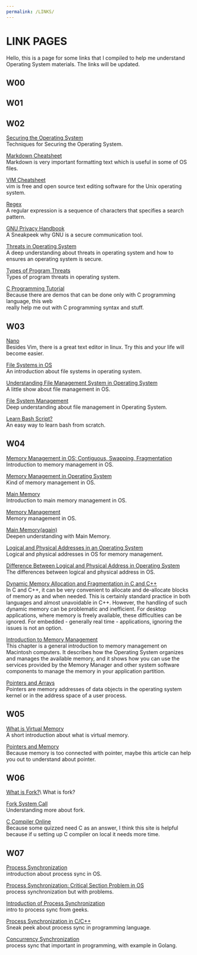 ```yaml
---
permalink: /LINKS/
---
```

# LINK PAGES

Hello, this is a page for some links that I compiled 
to help me understand Operating System materials. The 
links will be updated.
## W00

## W01

## W02
[Securing the Operating System](https://www.ibm.com/docs/da/cognos-analytics/10.2.2?topic=SSEP7J_10.2.2/com.ibm.swg.ba.cognos.crn_arch.10.2.2.doc/c_securing_the_operating_system.html)\
Techniques for Securing the Operating System.

[Markdown Cheatsheet](https://markdown-here.com/)\
Markdown is very important formatting text which is useful in some of OS files.

[VIM Cheatsheet](https://vim.rtorr.com/)\
vim is free and open source text editing software for the Unix operating system.

[Regex](https://cheatography.com/davechild/cheat-sheets/regular-expressions/)\
A regular expression is a sequence of characters that specifies a search pattern. 

[GNU Privacy Handbook](https://www.gnupg.org/gph/en/manual/c14.html)\
A Sneakpeek why GNU is a secure communication tool.

[Threats in Operating System](https://www.hysolate.com/learn/sandboxing/understanding-os-security-threats-and-security-controls/)\
A deep understanding about threats in operating system and how to ensures an operating system is secure.

[Types of Program Threats](https://www.i2tutorials.com/os-introduction/os-types-of-program-threats/)\
Types of program threats in operating system.

[C Programming Tutorial](https://www.learn-c.org/)\
Because there are demos that can be done only with C programming language, this web\
really help me out with C programming syntax and stuff.

## W03

[Nano](https://linuxize.com/post/how-to-use-nano-text-editor/)\
Besides Vim, there is a great text editor in linux. Try this and your life will\
become easier.

[File Systems in OS](https://www.guru99.com/file-systems-operating-system.html)\
An introduction about file systems in operating system.

[Understanding File Management System in Operating System](https://princeabhishek410.medium.com/understanding-file-management-system-in-operating-system-4c7fbfc306f2)\
A little show about file management in OS.

[File System Management](http://faculty.salina.k-state.edu/tim/ossg/File_sys/file_sys.html)\
Deep understanding about file management in Operating System.

[Learn Bash Script?](https://dev.to/ahmedmusallam/bash-from-scratch-learn-enough-bash-to-write-your-own-scripts-189f)\
An easy way to learn bash from scratch.

## W04

[Memory Management in OS: Contiguous, Swapping, Fragmentation](https://www.guru99.com/os-memory-management.html)\
Introduction to memory management in OS.

[Memory Management in Operating System](https://www.geeksforgeeks.org/memory-management-in-operating-system/)\
Kind of memory management in OS.

[Main Memory](http://www.compsci.hunter.cuny.edu/~sweiss/course_materials/csci340/slides/chapter09.pdf)\
Introduction to main memory management in OS.

[Memory Management](https://www2.latech.edu/~box/os/ch08.pdf)\
Memory management in OS.

[Main Memory(again)](https://www.cs.uic.edu/~jbell/CourseNotes/OperatingSystems/8_MainMemory.html)\
Deepen understanding with Main Memory.

[Logical and Physical Addresses in an Operating System](https://eng.libretexts.org/Courses/Delta_College/Operating_System%3A_The_Basics/07%3A_Memory/7.5%3A_Logical_vs_Physical_Address)\
Logical and physical addresses in OS for memory management.

[Difference Between Logical and Physical Address in Operating System](http://www.meerutcollege.org/mcm_admin/upload/1587052623.pdf)\
The differences between logical and physical address in OS.

[Dynamic Memory Allocation and Fragmentation in C and C++](https://www.design-reuse.com/articles/25090/dynamic-memory-allocation-fragmentation-c.html)\
In C and C++, it can be very convenient to allocate and de-allocate blocks of memory as and when needed. This is certainly standard practice in both languages and almost unavoidable in C++. However, the handling of such dynamic memory can be problematic and inefficient. For desktop applications, where memory is freely available, these difficulties can be ignored. For embedded - generally real time - applications, ignoring the issues is not an option.

[Introduction to Memory Management](https://developer.apple.com/library/archive/documentation/mac/pdf/Memory/Intro_to_Mem_Mgmt.pdf)\
This chapter is a general introduction to memory management on Macintosh computers.
It describes how the Operating System organizes and manages the available memory,
and it shows how you can use the services provided by the Memory Manager and other
system software components to manage the memory in your application partition.

[Pointers and Arrays](https://docs.oracle.com/cd/E19253-01/817-6223/chp-pointers/index.html)\
Pointers are memory addresses of data objects in the operating system kernel or in the address space of a user process.

## W05

[What is Virtual Memory](https://www.guru99.com/virtual-memory-in-operating-system.html)\
A short introduction about what is virtual memory. 

[Pointers and Memory](http://cslibrary.stanford.edu/102/PointersAndMemory.pdf)\
Because memory is too connected with pointer, maybe this article can help
you out to understand about pointer.

## W06

[What is Fork?](https://en.wikipedia.org/wiki/Fork_(system_call))\
What is fork?

[Fork System Call](https://www.csl.mtu.edu/cs4411.ck/www/NOTES/process/fork/create.html)\
Understanding more about fork.

[C Compiler Online](https://www.onlinegdb.com/online_c_compiler)\
Because some quizzed need C as an answer, I think this site is helpful because if u setting up C compiler
on local it needs more time.

## W07

[Process Synchronization](https://www.studytonight.com/operating-system/process-synchronization)\
introduction about process sync in OS.

[Process Synchronization: Critical Section Problem in OS](https://www.guru99.com/process-synchronization.html)\
process synchronization but with problems.

[Introduction of Process Synchronization](https://www.geeksforgeeks.org/introduction-of-process-synchronization/)\
intro to process sync from geeks.

[Process Synchronization in C/C++](https://www.tutorialspoint.com/process-synchronization-in-c-cplusplus)\
Sneak peek about process sync in programming language.

[Concurrency Synchronization](https://go101.org/article/concurrent-synchronization-more.html)\
process sync that important in programming, with example in Golang.